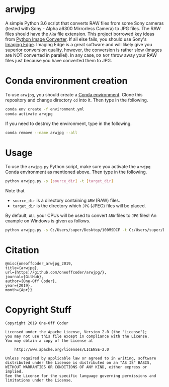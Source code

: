 # arwjpg

A simple Python 3.6 script that converts RAW files from some Sony cameras (tested with Sony - Alpha a6300 Mirrorless Camera)  to JPG files. The RAW files should have the `ARW` file extension. This project borrowed key ideas from [Python Image Converter](https://github.com/Cyb3rN4u7/Python-Image-Converter). If all else fails, you should use Sony's [Imaging Edge](http://support.d-imaging.sony.co.jp/app/imagingedge/en/). Imaging Edge is a great software and will likely give you superior conversion quality, however, the conversion is rather slow (images are NOT converted in parallel). In any case, `DO NOT` throw away your RAW files just because you have converted them to JPG.

# Conda environment creation

To use `arwjpg`, you should create a [Conda environment](https://anaconda.org/). Clone this repository and change directory `cd` into it. Then type in the following.

```bash
conda env create -f environment.yml
conda activate arwjpg
```

If you need to destroy the environment, type in the following.

```bash
conda remove --name arwjpg --all
```

# Usage

To use the `arwjpg.py` Python script, make sure you activate the `arwjpg` Conda environment as mentioned above. Then type in the following.

```bash
python arwjpg.py -s [source_dir] -t [target_dir]
```

Note that

* `source_dir` is a directory containing `ARW` (RAW) files.
* `target_dir` is the directory which `JPG` (JPEG) files will be placed.

By default, `ALL` your CPUs will be used to convert `ARW` files to `JPG` files! An example on Windows is given as follows.

```bash
python arwjpg.py -s C:/Users/super/Desktop/100MSDCF -t C:/Users/super/Desktop/JPG
```

# Citation

```
@misc{oneoffcoder_arwjpg_2019, 
title={arwjpg}, 
url={https://github.com/oneoffcoder/arwjpg/}, 
journal={GitHub},
author={One-Off Coder}, 
year={2019}, 
month={Apr}}
```

# Copyright Stuff

```
Copyright 2019 One-Off Coder

Licensed under the Apache License, Version 2.0 (the "License");
you may not use this file except in compliance with the License.
You may obtain a copy of the License at

    http://www.apache.org/licenses/LICENSE-2.0

Unless required by applicable law or agreed to in writing, software
distributed under the License is distributed on an "AS IS" BASIS,
WITHOUT WARRANTIES OR CONDITIONS OF ANY KIND, either express or implied.
See the License for the specific language governing permissions and
limitations under the License.
```
